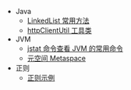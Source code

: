 - Java
  - [LinkedList 常用方法](/java/java/LinkedList.md "LinkedList 常用方法")
  - [httpClientUtil 工具类](/java/java/httpClientUtil工具类.md "httpClientUtil 工具类")
- JVM
  - [jstat 命令查看 JVM 的常用命令](/java/jvm/jstat命令查看jvm的常用命令.md "jstat命令查看jvm的常用命令")
  - [元空间 Metaspace](/java/jvm/元空间(Metaspace).md "元空间(Metaspace)")
- 正则
  - [正则示例](/java/reg.md "正则")

